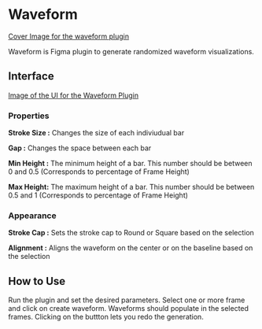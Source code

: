 <h1>
Waveform
</h1>

[Cover Image for the waveform plugin](Cover.png)

<p>
Waveform is Figma plugin to generate randomized waveform visualizations. 

<h2>Interface</h2>

[Image of the UI for the Waveform Plugin](UI.png)

<h3>Properties</h3>

<b>Stroke Size :</b> Changes the size of each indiviudual bar

<b>Gap :</b> Changes the space between each bar

<b>Min Height :</b> The minimum height of a bar. This number should be between 0 and 0.5 (Corresponds to percentage of Frame Height)

<b>Max Height:</b> The maximum height of a bar. This number should be between 0.5 and 1 (Corresponds to percentage of Frame Height)

<h3>Appearance</h3>

<b>Stroke Cap :</b> Sets the stroke cap to Round or Square based on the selection

<b>Alignment :</b> Aligns the waveform on the center or on the baseline based on the selection

<h2>How to Use</h2>

Run the plugin and set the desired parameters. Select one or more frame and click on create waveform. Waveforms should populate in the selected frames. Clicking on the buttton lets you redo the generation. 

</p>